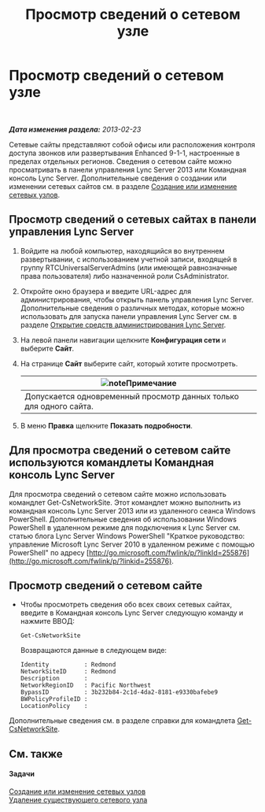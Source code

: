 ﻿---
title: Просмотр сведений о сетевом узле
TOCTitle: Просмотр сведений о сетевом узле
ms:assetid: 24a97d98-b168-4016-81bf-c2c478092b87
ms:mtpsurl: https://technet.microsoft.com/ru-ru/library/JJ687996(v=OCS.15)
ms:contentKeyID: 49887904
ms.date: 05/19/2016
mtps_version: v=OCS.15
ms.translationtype: HT
---

# Просмотр сведений о сетевом узле

 

_**Дата изменения раздела:** 2013-02-23_

Сетевые сайты представляют собой офисы или расположения контроля доступа звонков или развертывания Enhanced 9-1-1, настроенные в пределах отдельных регионов. Сведения о сетевом сайте можно просматривать в панели управления Lync Server 2013 или Командная консоль Lync Server. Дополнительные сведения о создании или изменении сетевых сайтов см. в разделе [Создание или изменение сетевых узлов](lync-server-2013-creating-or-modifying-network-sites.md).

## Просмотр сведений о сетевых сайтах в панели управления Lync Server

1.  Войдите на любой компьютер, находящийся во внутреннем развертывании, с использованием учетной записи, входящей в группу RTCUniversalServerAdmins (или имеющей равнозначные права пользователя) либо назначенной роли CsAdministrator.

2.  Откройте окно браузера и введите URL-адрес для администрирования, чтобы открыть панель управления Lync Server. Дополнительные сведения о различных методах, которые можно использовать для запуска панели управления Lync Server см. в разделе [Открытие средств администрирования Lync Server](lync-server-2013-open-lync-server-administrative-tools.md).

3.  На левой панели навигации щелкните **Конфигурация сети** и выберите **Сайт**.

4.  На странице **Сайт** выберите сайт, который хотите просмотреть.
    
    <table>
    <thead>
    <tr class="header">
    <th><img src="images/Gg398412.note(OCS.15).gif" title="note" alt="note" />Примечание</th>
    </tr>
    </thead>
    <tbody>
    <tr class="odd">
    <td>Допускается одновременный просмотр данных только для одного сайта.</td>
    </tr>
    </tbody>
    </table>


5.  В меню **Правка** щелкните **Показать подробности**.

## Для просмотра сведений о сетевом сайте используются командлеты Командная консоль Lync Server

Для просмотра сведений о сетевом сайте можно использовать командлет Get-CsNetworkSite. Этот командлет можно выполнить из командная консоль Lync Server 2013 или из удаленного сеанса Windows PowerShell. Дополнительные сведения об использовании Windows PowerShell в удаленном режиме для подключения к Lync Server см. статью блога Lync Server Windows PowerShell "Краткое руководство: управление Microsoft Lync Server 2010 в удаленном режиме с помощью PowerShell" по адресу [http://go.microsoft.com/fwlink/p/?linkId=255876](http://go.microsoft.com/fwlink/p/?linkid=255876).

## Просмотр сведений о сетевом сайте

  - Чтобы просмотреть сведения обо всех своих сетевых сайтах, введите в Командная консоль Lync Server следующую команду и нажмите ВВОД:
    
        Get-CsNetworkSite
    
    Возвращаются данные в следующем виде:
    
        Identity          : Redmond
        NetworkSiteID     : Redmond
        Description       :
        NetworkRegionID   : Pacific Northwest
        BypassID          : 3b232b84-2c1d-4da2-8181-e9330bafebe9
        BWPolicyProfileID :
        LocationPolicy    :

Дополнительные сведения см. в разделе справки для командлета [Get-CsNetworkSite](https://docs.microsoft.com/en-us/powershell/module/skype/Get-CsNetworkSite).

## См. также

#### Задачи

[Создание или изменение сетевых узлов](lync-server-2013-creating-or-modifying-network-sites.md)  
[Удаление существующего сетевого узла](lync-server-2013-deleting-an-existing-network-site.md)


